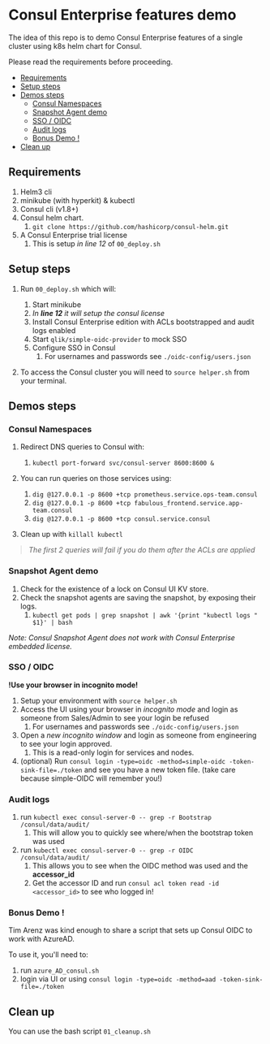 # Consul Enterprise features demo
The idea of this repo is to demo Consul Enterprise features of a single cluster using k8s helm chart for Consul.

Please read the requirements before proceeding.

- [Requirements](#requirements)
- [Setup steps](#setup-steps)
- [Demos steps](#demos-steps)
  - [Consul Namespaces](#consul-namespaces)
  - [Snapshot Agent demo](#snapshot-agent-demo)
  - [SSO / OIDC](#sso--oidc)
  - [Audit logs](#audit-logs)
  - [Bonus Demo !](#bonus-demo-)
- [Clean up](#clean-up)


## Requirements
1. Helm3 cli
2. minikube (with hyperkit) & kubectl
3. Consul cli (v1.8+)
4. Consul helm chart.
   1. `git clone https://github.com/hashicorp/consul-helm.git`
5. A Consul Enterprise trial license
   1. This is setup *in line 12* of `00_deploy.sh`

## Setup steps
1. Run `00_deploy.sh` which will:
   1. Start minikube
   2. *In **line 12** it will setup the consul license*
   3. Install Consul Enterprise edition with ACLs bootstrapped and audit logs enabled
   4. Start `qlik/simple-oidc-provider` to mock SSO
   5. Configure SSO in Consul
      1. For usernames and passwords see `./oidc-config/users.json`

2. To access the Consul cluster you will need to `source helper.sh` from your terminal.

## Demos steps

### Consul Namespaces

1. Redirect DNS queries to Consul with:
   1. `kubectl port-forward svc/consul-server 8600:8600 &`

2. You can run queries on those services using:
   1. `dig @127.0.0.1 -p 8600 +tcp prometheus.service.ops-team.consul`
   2. `dig @127.0.0.1 -p 8600 +tcp fabulous_frontend.service.app-team.consul`
   3. `dig @127.0.0.1 -p 8600 +tcp consul.service.consul`

3. Clean up with `killall kubectl`

> *The first 2 queries will fail if you do them after the ACLs are applied*

### Snapshot Agent demo

1. Check for the existence of a lock on Consul UI KV store.
2. Check the snapshot agents are saving the snapshot, by exposing their logs.
   1. `kubectl get pods | grep snapshot | awk '{print "kubectl logs " $1}' | bash`

*Note: Consul Snapshot Agent does not work with Consul Enterprise embedded license.*

### SSO / OIDC
**!Use your browser in incognito mode!**
1. Setup your environment with `source helper.sh`
2. Access the UI using your browser in *incognito mode* and login as someone from Sales/Admin to see your login be refused
   1. For usernames and passwords see `./oidc-config/users.json`
3. Open a *new incognito window* and login as someone from engineering to see your login approved.
   1. This is a read-only login for services and nodes.
4. (optional) Run `consul login -type=oidc -method=simple-oidc -token-sink-file=./token` and see you have a new token file. (take care because simple-OIDC will remember you!)

### Audit logs
1. run `kubectl exec consul-server-0 -- grep -r Bootstrap /consul/data/audit/`
   1. This will allow you to quickly see where/when the bootstrap token was used
2. run `kubectl exec consul-server-0 -- grep -r OIDC /consul/data/audit/`
   1. This allows you to see when the OIDC method was used and the **accessor_id**
   2. Get the accessor ID and run `consul acl token read -id <accessor_id>` to see who logged in!

### Bonus Demo !
Tim Arenz was kind enough to share a script that sets up Consul OIDC to work with AzureAD.

To use it, you'll need to:
1. run `azure_AD_consul.sh`
2. login via UI or using `consul login -type=oidc -method=aad -token-sink-file=./token`

## Clean up
You can use the bash script `01_cleanup.sh`
